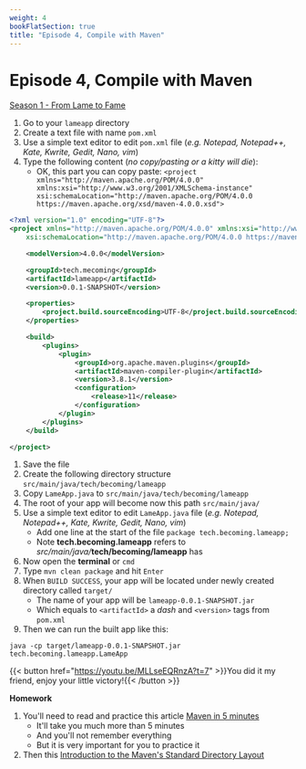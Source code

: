 ```yaml
---
weight: 4
bookFlatSection: true
title: "Episode 4, Compile with Maven"
---
```


# Episode 4, Compile with Maven

[Season 1 - From Lame to Fame](/docs/java/season_1/)

1. Go to your `lameapp` directory
1. Create a text file with name `pom.xml`
1. Use a simple text editor to edit `pom.xml` file (_e.g. Notepad, Notepad++, Kate, Kwrite, Gedit, Nano, vim_)
1. Type the following content (_no copy/pasting or a kitty will die_): 
    - OK, this part you can copy paste: `<project xmlns="http://maven.apache.org/POM/4.0.0" xmlns:xsi="http://www.w3.org/2001/XMLSchema-instance" xsi:schemaLocation="http://maven.apache.org/POM/4.0.0 https://maven.apache.org/xsd/maven-4.0.0.xsd">`
```xml
<?xml version="1.0" encoding="UTF-8"?>
<project xmlns="http://maven.apache.org/POM/4.0.0" xmlns:xsi="http://www.w3.org/2001/XMLSchema-instance"
	xsi:schemaLocation="http://maven.apache.org/POM/4.0.0 https://maven.apache.org/xsd/maven-4.0.0.xsd">

	<modelVersion>4.0.0</modelVersion>

	<groupId>tech.mecoming</groupId>
	<artifactId>lameapp</artifactId>
	<version>0.0.1-SNAPSHOT</version>

	<properties>
		<project.build.sourceEncoding>UTF-8</project.build.sourceEncoding>
	</properties>

	<build>
		<plugins>
			<plugin>
				<groupId>org.apache.maven.plugins</groupId>
				<artifactId>maven-compiler-plugin</artifactId>
				<version>3.8.1</version>
				<configuration>
					<release>11</release>
				</configuration>
			</plugin>
		</plugins>
	</build>

</project>
```
1. Save the file
1. Create the following directory structure `src/main/java/tech/becoming/lameapp`
1. Copy `LameApp.java` to `src/main/java/tech/becoming/lameapp`
1. The root of your app will become now this path `src/main/java/`
1. Use a simple text editor to edit `LameApp.java` file (_e.g. Notepad, Notepad++, Kate, Kwrite, Gedit, Nano, vim_)
    - Add one line at the start of the file `package tech.becoming.lameapp;`
    - Note **tech.becoming.lameapp** refers to _src/main/java/_**tech/becoming/lameapp** has
1. Now open the **terminal** or `cmd`
1. Type `mvn clean package` and hit `Enter`
1. When `BUILD SUCCESS`, your app will be located under newly created directory called `target/` 
    - The name of your app will be `lameapp-0.0.1-SNAPSHOT.jar`
    - Which equals to `<artifactId>` a _dash_ and `<version>` tags from `pom.xml`
1. Then we can run the built app like this: 
```shell script
java -cp target/lameapp-0.0.1-SNAPSHOT.jar tech.becoming.lameapp.LameApp
```

{{< button href="https://youtu.be/MLLseEQRnzA?t=7" >}}You did it my friend, enjoy your little victory!{{< /button >}}

**Homework**
1. You'll need to read and practice this article [Maven in 5 minutes](https://maven.apache.org/guides/getting-started/maven-in-five-minutes.html)
    - It'll take you much more than 5 minutes
    - And you'll not remember everything
    - But it is very important for you to practice it
1. Then this [Introduction to the Maven's Standard Directory Layout](https://maven.apache.org/guides/introduction/introduction-to-the-standard-directory-layout.html)